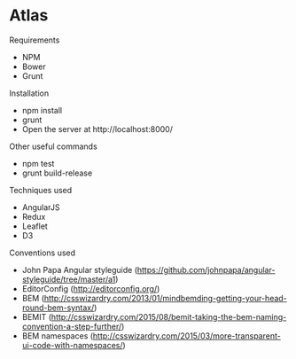 Atlas
=====

Requirements
- NPM
- Bower
- Grunt

Installation
- npm install
- grunt
- Open the server at http://localhost:8000/

Other useful commands
- npm test
- grunt build-release

Techniques used
- AngularJS
- Redux
- Leaflet
- D3

Conventions used
- John Papa Angular styleguide (https://github.com/johnpapa/angular-styleguide/tree/master/a1)
- EditorConfig (http://editorconfig.org/)
- BEM (http://csswizardry.com/2013/01/mindbemding-getting-your-head-round-bem-syntax/)
- BEMIT (http://csswizardry.com/2015/08/bemit-taking-the-bem-naming-convention-a-step-further/)
- BEM namespaces (http://csswizardry.com/2015/03/more-transparent-ui-code-with-namespaces/)



